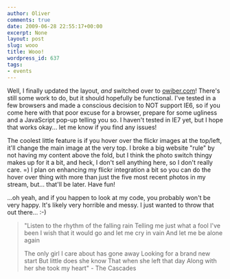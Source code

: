 ```yaml
---
author: Oliver
comments: true
date: 2009-06-28 22:55:17+00:00
excerpt: None
layout: post
slug: wooo
title: Wooo!
wordpress_id: 637
tags:
- events
---
```


Well, I finally updated the layout, <em>and</em> switched over to <a href="http://www.owiber.com">owiber.com</a>!  There's still some work to do, but it should hopefully be functional.  I've tested in a few browsers and made a conscious decision to NOT support IE6, so if you come here with that poor excuse for a browser, prepare for some ugliness and a JavaScript pop-up telling you so.  I haven't tested in IE7 yet, but I hope that works okay...  let me know if you find any issues!

The coolest little feature is if you hover over the flickr images at the top/left, it'll change the main image at the very top.  I broke a big website "rule" by not having my content above the fold, but I think the photo switch thingy makes up for it a bit, and heck, I don't sell anything here, so I don't really care. =)  I plan on enhancing my flickr integration a bit so you can do the hover over thing with more than just the five most recent photos in my stream, but... that'll be later.  Have fun!

...oh yeah, and if you happen to look at my code, you probably won't be very happy.  It's likely very horrible and messy.  I just wanted to throw that out there... :-)

<blockquote class="lyrics">"Listen to the rhythm of the falling rain
Telling me just what a fool I've been
I wish that it would go and let me cry in vain
And let me be alone again

The only girl I care about has gone away
Looking for a brand new start
But little does she know
That when she left that day
Along with her she took my heart" - The Cascades</blockquote>